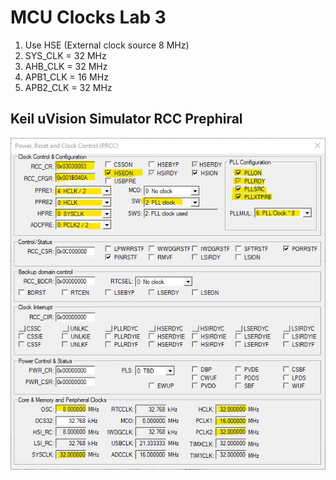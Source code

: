 # **MCU Clocks Lab 3**
1. Use HSE (External clock source 8 MHz)
2. SYS_CLK = 32 MHz
3. AHB_CLK = 32 MHz
4. APB1_CLK = 16 MHz
5. APB2_CLK = 32 MHz

## **Keil uVision Simulator RCC Prephiral**
<img src="/05_MCU_Architecture/03_MCU_Clocks/03_Lab_03/img/Keil.jpg" >
